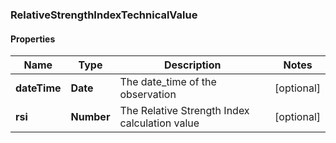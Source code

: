### RelativeStrengthIndexTechnicalValue

#### Properties
Name | Type | Description | Notes
------------ | ------------- | ------------- | -------------
**dateTime** | **Date** | The date_time of the observation | [optional] 
**rsi** | **Number** | The Relative Strength Index calculation value | [optional] 




